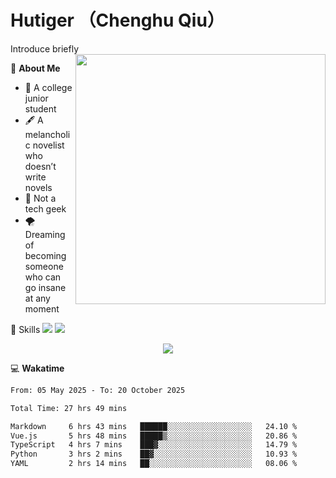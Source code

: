 # Hutiger （Chenghu Qiu）
Introduce briefly
<a href="#">
<img align="right" width="400" src="https://github-readme-stats-tau-lilac-25.vercel.app/api/top-langs/?username=hutiger9&layout=compact&langs_count=8&theme=transparent" />
</a>

💭 **About Me**

- 🏫 A college junior student
- 🖋️ A melancholic novelist who doesn’t write novels
- 🚫 Not a tech geek
- 🌪️ Dreaming of becoming someone who can go insane at any moment


🚀 Skills
![](https://img.shields.io/badge/-python-3e74a2?style=for-the-badge&logo=Python&logoColor=fff)
![](https://img.shields.io/badge/-pytorch-ee4c2c?style=for-the-badge&logo=PyTorch&logoColor=fff)

</p>
    <p align="center">
    <img src="https://profile-counter.glitch.me/{hutiger9}/count.svg" />
</p>


💻 **Wakatime**

<!--START_SECTION:waka-->

```txt
From: 05 May 2025 - To: 20 October 2025

Total Time: 27 hrs 49 mins

Markdown     6 hrs 43 mins   ██████░░░░░░░░░░░░░░░░░░░   24.10 %
Vue.js       5 hrs 48 mins   █████▒░░░░░░░░░░░░░░░░░░░   20.86 %
TypeScript   4 hrs 7 mins    ███▓░░░░░░░░░░░░░░░░░░░░░   14.79 %
Python       3 hrs 2 mins    ██▓░░░░░░░░░░░░░░░░░░░░░░   10.93 %
YAML         2 hrs 14 mins   ██░░░░░░░░░░░░░░░░░░░░░░░   08.06 %
```

<!--END_SECTION:waka-->
